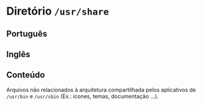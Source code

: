 # Diretório `/usr/share`

## Português




## Inglês



## Conteúdo

Arquivos não relacionados à arquitetura compartilhada pelos aplicativos de `/usr/bin` e `/usr/sbin` (Ex.: ícones, temas, documentação ...).

